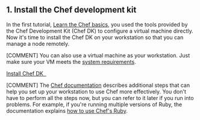 ## 1. Install the Chef development kit

In the first tutorial, [Learn the Chef basics](/learn-the-basics/rhel/), you used the tools provided by the Chef Development Kit (Chef DK) to configure a virtual machine directly. Now it's time to install the Chef DK on your workstation so that you can manage a node remotely.

[COMMENT] You can also use a virtual machine as your workstation. Just make sure your VM meets the [system requirements](https://docs.chef.io/install_dk.html#review-prerequisites).

<a class='accent-button radius' href='https://downloads.chef.io/chef-dk/' target='_blank'>Install Chef DK&nbsp;&nbsp;<i class='fa fa-external-link'></i></a>

[COMMENT] The [Chef documentation](https://docs.chef.io/install_dk.html) describes additional steps that can help you set up your workstation to use Chef more effectively. You don't have to perform all the steps now, but you can refer to it later if you run into problems. For example, if you're running multiple versions of Ruby, the documentation explains [how to use Chef's Ruby](https://docs.chef.io/install_dk.html#set-system-ruby).
